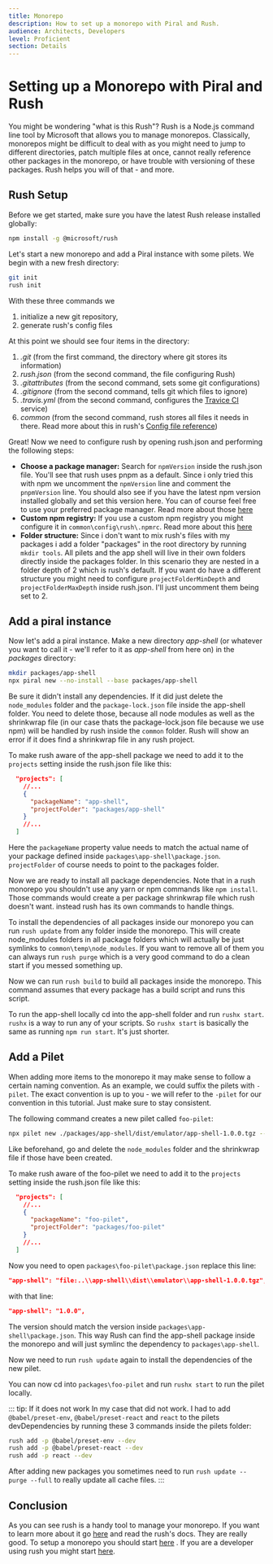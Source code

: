 ```yaml
---
title: Monorepo
description: How to set up a monorepo with Piral and Rush.
audience: Architects, Developers
level: Proficient
section: Details
---
```


# Setting up a Monorepo with Piral and Rush

You might be wondering "what is this Rush"? Rush is a Node.js command line tool by Microsoft that allows you to manage monorepos. Classically, monorepos might be difficult to deal with as you might need to jump to different directories, patch multiple files at once, cannot really reference other packages in the monorepo, or have trouble with versioning of these packages. Rush helps you will of that - and more.

## Rush Setup

Before we get started, make sure you have the latest Rush release installed globally:
```sh
npm install -g @microsoft/rush
```

Let's start a new monorepo and add a Piral instance with some pilets. We begin with a new fresh directory:

```sh
git init
rush init
```

With these three commands we

1. initialize a new git repository,
2. generate rush's config files

At this point we should see four items in the directory:

1. *.git* (from the first command, the directory where git stores its information)
2. *rush.json* (from the second command, the file configuring Rush)
3. *.gitattributes* (from the second command, sets some git configurations)
4. *.gitignore* (from the second command, tells git which files to ignore)
5. *.travis.yml* (from the second command, configures the [Travice CI](https://www.travis-ci.com/) service)
6. *common* (from the second command, rush stores all files it needs in there. Read more about this in rush's [Config file reference](https://rushjs.io/pages/advanced/config_files/))

Great! Now we need to configure rush by opening rush.json and performing the following steps:
- **Choose a package manager:** Search for `npmVersion` inside the rush.json file. You'll see that rush uses pnpm as a default. Since i only tried this with npm we uncomment the `npmVersion` line and comment the `pnpmVersion` line. You should also see if you have the latest npm version installed globally and set this version here. You can of course feel free to use your preferred package manager. Read more about those [here](https://rushjs.io/pages/maintainer/package_managers/)
- **Custom npm registry:** If you use a custom npm registry you might configure it in `common\config\rush\.npmrc`. Read more about this [here](https://rushjs.io/pages/maintainer/npm_registry_auth/)
- **Folder structure:** Since i don't want to mix rush's files with my packages i add a folder "packages" in the root directory by running `mkdir tools`. All pilets and the app shell will live in their own folders directly inside the packages folder. In this scenario they are nested in a folder depth of 2 which is rush's default. If you want do have a different structure you might need to configure `projectFolderMinDepth` and `projectFolderMaxDepth` inside rush.json. I'll just uncomment them being set to 2.

## Add a piral instance
Now let's add a piral instance. Make a new directory *app-shell* (or whatever you want to call it - we'll refer to it as *app-shell* from here on) in the *packages* directory:

```sh
mkdir packages/app-shell
npx piral new --no-install --base packages/app-shell
```

Be sure it didn't install any dependencies. If it did just delete the `node_modules` folder and the `package-lock.json` file inside the app-shell folder. You need to delete those, because all node modules as well as the shrinkwrap file (in our case thats the package-lock.json file because we use npm) will be handled by rush inside the `common` folder. Rush will show an error if it does find a shrinkwrap file in any rush project.

To make rush aware of the app-shell package we need to add it to the `projects` setting inside the rush.json file like this:
```json
  "projects": [
    //...
    {
      "packageName": "app-shell",
      "projectFolder": "packages/app-shell"
    }
    //...
  ]
```
Here the `packageName` property value needs to match the actual name of your package defined inside `packages\app-shell\package.json`. `projectFolder` of course needs to point to the packages folder.

Now we are ready to install all package dependencies. Note that in a rush monorepo you shouldn't use any yarn or npm commands like `npm install`. Those commands would create a per package shrinkwrap file which rush doesn't want. instead rush has its own commands to handle things.

To install the dependencies of all packages inside our monorepo you can run `rush update` from any folder inside the monorepo. This will create node_modules folders in all package folders which will actually be just symlinks to `common\temp\node_modules`. If you want to remove all of them you can always run `rush purge` which is a very good command to do a clean start if you messed something up.

Now we can run `rush build` to build all packages inside the monorepo. This command assumes that every package has a build script and runs this script.

To run the app-shell locally cd into the app-shell folder and run `rushx start`. `rushx` is a way to run any of your scripts. So `rushx start` is basically the same as running `npm run start`. It's just shorter.

## Add a Pilet

When adding more items to the monorepo it may make sense to follow a certain naming convention. As an example, we could suffix the pilets with `-pilet`. The exact convention is up to you - we will refer to the `-pilet` for our convention in this tutorial. Just make sure to stay consistent.

The following command creates a new pilet called `foo-pilet`:

```sh
npx pilet new ./packages/app-shell/dist/emulator/app-shell-1.0.0.tgz --no-install --target packages/foo-pilet
```

Like beforehand, go and delete the `node_modules` folder and the shrinkwrap file if those have been created.

To make rush aware of the foo-pilet we need to add it to the `projects` setting inside the rush.json file like this:
```json
  "projects": [
    //...
    {
      "packageName": "foo-pilet",
      "projectFolder": "packages/foo-pilet"
    }
    //...
  ]
```
Now you need to open `packages\foo-pilet\package.json` replace this line:
```json
"app-shell": "file:..\\app-shell\\dist\\emulator\\app-shell-1.0.0.tgz",
```
with that line:
```json
"app-shell": "1.0.0",
```
The version should match the version inside `packages\app-shell\package.json`. This way Rush can find the app-shell package inside the monorepo and will just symlinc the dependency to `packages\app-shell`.

Now we need to run `rush update` again to install the dependencies of the new pilet.

You can now cd into `packages\foo-pilet` and run `rushx start` to run the pilet locally.

::: tip: If it does not work
In my case that did not work. I had to add `@babel/preset-env`, `@babel/preset-react` and `react` to the pilets devDependencies by running these 3 commands inside the pilets folder:
```sh
rush add -p @babel/preset-env --dev
rush add -p @babel/preset-react --dev
rush add -p react --dev
```
After adding new packages you sometimes need to run `rush update --purge --full` to really update all cache files.
:::

## Conclusion
As you can see rush is a handy tool to manage your monorepo. If you want to learn more about it go [here](https://rushjs.io) and read the rush's docs. They are really good. To setup a monorepo you should start [here](https://rushjs.io/pages/maintainer/setup_new_repo/) . If you are a developer using rush you might start [here](https://rushjs.io/pages/developer/new_developer/).
